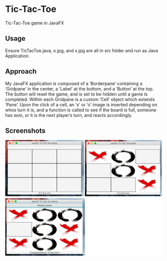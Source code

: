 # Tic-Tac-Toe
Tic-Tac-Toe game in JavaFX
## Usage 
Ensure TicTacToe.java, o.jpg, and x.jpg are all in src folder and run as Java Application.
## Approach
My JavaFX application is composed of a ‘Borderpane’ containing a ‘Gridpane’ in the center, a
‘Label’ at the bottom, and a ‘Button’ at the top. The button will reset the game, and is set to be
hidden until a game is completed. Within each Gridpane is a custom ‘Cell’ object which extends
‘Pane’. Upon the click of a cell, an ‘x’ or ‘o’ image is inserted depending on whos turn it is, and a
function is called to see if the board is full, someone has won, or it is the next player’s turn, and
reacts accordingly.
## Screenshots
![tic-tac-toe](/screenshot.png)

